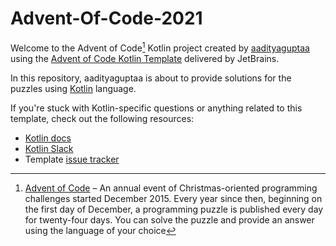 # Advent-Of-Code-2021

Welcome to the Advent of Code[^aoc] Kotlin project created by [aadityaguptaa][github] using the [Advent of Code Kotlin Template][template] delivered by JetBrains.

In this repository, aadityaguptaa is about to provide solutions for the puzzles using [Kotlin][kotlin] language.

If you're stuck with Kotlin-specific questions or anything related to this template, check out the following resources:

- [Kotlin docs][docs]
- [Kotlin Slack][slack]
- Template [issue tracker][issues]


[^aoc]:
    [Advent of Code][aoc] – An annual event of Christmas-oriented programming challenges started December 2015.
    Every year since then, beginning on the first day of December, a programming puzzle is published every day for twenty-four days.
    You can solve the puzzle and provide an answer using the language of your choice

[aoc]: https://adventofcode.com
[docs]: https://kotlinlang.org/docs/home.html
[github]: https://github.com/aadityaguptaa
[issues]: https://github.com/kotlin-hands-on/advent-of-code-kotlin-template/issues
[kotlin]: https://kotlinlang.org
[slack]: https://surveys.jetbrains.com/s3/kotlin-slack-sign-up
[template]: https://github.com/kotlin-hands-on/advent-of-code-kotlin-template
